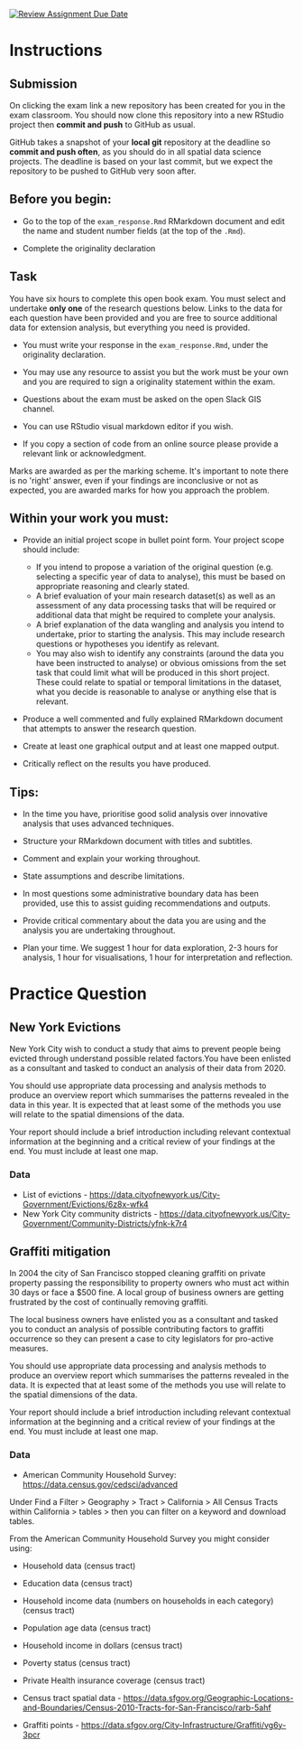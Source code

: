 [![Review Assignment Due Date](https://classroom.github.com/assets/deadline-readme-button-24ddc0f5d75046c5622901739e7c5dd533143b0c8e959d652212380cedb1ea36.svg)](https://classroom.github.com/a/B7oTaruh)
# Instructions

## Submission

On clicking the exam link a new repository has been created for you in the exam classroom. You should now clone this repository into a new RStudio project then **commit and push** to GitHub as usual. 

GitHub takes a snapshot of your **local git** repository at the deadline so **commit and push often**, as you should do in all spatial data science projects. The deadline is based on your last commit, but we expect the repository to be pushed to GitHub very soon after. 

## Before you begin: 

* Go to the top of the `exam_response.Rmd` RMarkdown document and edit the name and student number fields (at the top of the `.Rmd`).

* Complete the originality declaration

## Task

You have six hours to complete this open book exam. You must select and undertake **only one** of the research questions below. Links to the data for each question have been provided and you are free to source additional data for extension analysis, but everything you need is provided.

* You must write your response in the `exam_response.Rmd`, under the originality declaration.

* You may use any resource to assist you but the work must be your own and you are required to sign a originality statement within the exam. 

* Questions about the exam must be asked on the open Slack GIS channel. 

* You can use RStudio visual markdown editor if you wish.

* If you copy a section of code from an online source please provide a relevant link or acknowledgment.

Marks are awarded as per the marking scheme. It's important to note there is no 'right' answer, even if your findings are inconclusive or not as expected, you are awarded marks for how you approach the problem.  

## Within your work you must:

* Provide an initial project scope in bullet point form. Your project scope should include:

    * If you intend to propose a variation of the original question (e.g. selecting a specific year of data to analyse), this must be based on appropriate reasoning and clearly stated.
  * A brief evaluation of your main research dataset(s) as well as an assessment of any data processing tasks that will be required or additional data that might be required to complete your analysis.
  * A brief explanation of the data wangling and analysis you intend to undertake, prior to starting the analysis. This may include research questions or hypotheses you identify as relevant. 
  * You may also wish to identify any constraints (around the data you have been instructed to analyse) or obvious omissions from the set task that could limit what will be produced in this short project. These could relate to spatial or temporal limitations in the dataset, what you decide is reasonable to analyse or anything else that is relevant. 

* Produce a well commented and fully explained RMarkdown document that attempts to answer the research question.

* Create at least one graphical output and at least one mapped output.

* Critically reflect on the results you have produced. 

## Tips:

* In the time you have, prioritise good solid analysis over innovative analysis that uses advanced techniques.

* Structure your RMarkdown document with titles and subtitles. 

* Comment and explain your working throughout.

* State assumptions and describe limitations.

* In most questions some administrative boundary data has been provided, use this to assist guiding recommendations and outputs.

* Provide critical commentary about the data you are using and the analysis you are undertaking throughout.

* Plan your time. We suggest 1 hour for data exploration, 2-3 hours for analysis, 1 hour for visualisations, 1 hour for interpretation and reflection. 

# Practice Question

## New York Evictions

New York City wish to conduct a study that aims to prevent people being evicted through understand possible related factors.You have been enlisted as a consultant and tasked to conduct an analysis of their data from 2020.

You should use appropriate data processing and analysis methods to produce an overview report which summarises the patterns revealed in the data in this year. It is expected that at least some of the methods you use will relate to the spatial dimensions of the data.

Your report should include a brief introduction including relevant contextual information at the beginning and a critical review of your findings at the end. You must include at least one map. 

### Data

* List of evictions - https://data.cityofnewyork.us/City-Government/Evictions/6z8x-wfk4
* New York City community districts - https://data.cityofnewyork.us/City-Government/Community-Districts/yfnk-k7r4

## Graffiti mitigation 

In 2004 the city of San Francisco stopped cleaning graffiti on private property passing the responsibility to property owners who must act within 30 days or face a $500 fine. A local group of business owners are getting frustrated by the cost of continually removing graffiti. 

The local business owners have enlisted you as a consultant and tasked you to conduct an analysis of possible contributing factors to graffiti occurrence so they can present a case to city legislators for pro-active measures. 

You should use appropriate data processing and analysis methods to produce an overview report which summarises the patterns revealed in the data. It is expected that at least some of the methods you use will relate to the spatial dimensions of the data.

Your report should include a brief introduction including relevant contextual information at the beginning and a critical review of your findings at the end. You must include at least one map.

### Data

* American Community Household Survey: https://data.census.gov/cedsci/advanced

Under Find a Filter > Geography > Tract > California > All Census Tracts within California > tables > then you can filter on a keyword and download tables.

From the American Community Household Survey you might consider using:
  * Household data (census tract)
  * Education data (census tract)
  * Household income data (numbers on households in each category) (census tract)
  * Population age data (census tract)
  * Household income in dollars (census tract)
  * Poverty status (census tract)
  * Private Health insurance coverage (census tract)
  
* Census tract spatial data - https://data.sfgov.org/Geographic-Locations-and-Boundaries/Census-2010-Tracts-for-San-Francisco/rarb-5ahf
* Graffiti points - https://data.sfgov.org/City-Infrastructure/Graffiti/vg6y-3pcr 
